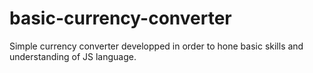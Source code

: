 # basic-currency-converter

Simple currency converter developped in order to hone basic skills and understanding of JS language.
